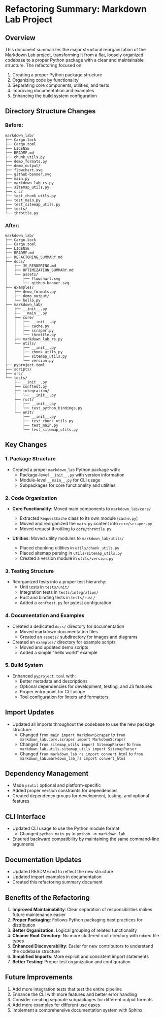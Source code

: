 # Refactoring Summary: Markdown Lab Project

## Overview

This document summarizes the major structural reorganization of the Markdown Lab project, transforming it from a flat, loosely organized codebase to a proper Python package with a clear and maintainable structure. The refactoring focused on:

1. Creating a proper Python package structure
2. Organizing code by functionality
3. Separating core components, utilities, and tests
4. Improving documentation and examples
5. Enhancing the build system configuration

## Directory Structure Changes

### Before:
```
markdown_lab/
├── Cargo.lock
├── Cargo.toml
├── LICENSE
├── README.md
├── chunk_utils.py
├── demo_formats.py
├── demo_output/
├── flowchart.svg
├── github-banner.svg
├── main.py
├── markdown_lab_rs.py
├── sitemap_utils.py
├── src/
├── test_chunk_utils.py
├── test_main.py
├── test_sitemap_utils.py
├── tests/
└── throttle.py
```

### After:
```
markdown_lab/
├── Cargo.lock
├── Cargo.toml
├── LICENSE
├── README.md
├── REFACTORING_SUMMARY.md
├── docs/
│   ├── JS_RENDERING.md
│   ├── OPTIMIZATION_SUMMARY.md
│   └── assets/
│       ├── flowchart.svg
│       └── github-banner.svg
├── examples/
│   ├── demo_formats.py
│   ├── demo_output/
│   └── hello.py
├── markdown_lab/
│   ├── __init__.py
│   ├── __main__.py
│   ├── core/
│   │   ├── __init__.py
│   │   ├── cache.py
│   │   ├── scraper.py
│   │   └── throttle.py
│   ├── markdown_lab_rs.py
│   └── utils/
│       ├── __init__.py
│       ├── chunk_utils.py
│       ├── sitemap_utils.py
│       └── version.py
├── pyproject.toml
├── scripts/
├── src/
└── tests/
    ├── __init__.py
    ├── conftest.py
    ├── integration/
    │   └── __init__.py
    ├── rust/
    │   ├── __init__.py
    │   └── test_python_bindings.py
    └── unit/
        ├── __init__.py
        ├── test_chunk_utils.py
        ├── test_main.py
        └── test_sitemap_utils.py
```

## Key Changes

### 1. Package Structure
- Created a proper `markdown_lab` Python package with:
  - Package-level `__init__.py` with version information
  - Module-level `__main__.py` for CLI usage
  - Subpackages for core functionality and utilities

### 2. Code Organization
- **Core Functionality**: Moved main components to `markdown_lab/core/`
  - Extracted `RequestCache` class to its own module (`cache.py`)
  - Moved and reorganized the `main.py` content into `core/scraper.py`
  - Moved request throttling to `core/throttle.py`
  
- **Utilities**: Moved utility modules to `markdown_lab/utils/`
  - Placed chunking utilities in `utils/chunk_utils.py`
  - Placed sitemap parsing in `utils/sitemap_utils.py`
  - Created a version module in `utils/version.py`

### 3. Testing Structure
- Reorganized tests into a proper test hierarchy:
  - Unit tests in `tests/unit/`
  - Integration tests in `tests/integration/`
  - Rust and binding tests in `tests/rust/`
  - Added a `conftest.py` for pytest configuration

### 4. Documentation and Examples
- Created a dedicated `docs/` directory for documentation
  - Moved markdown documentation files
  - Created an `assets/` subdirectory for images and diagrams
- Created an `examples/` directory for example scripts
  - Moved and updated demo scripts
  - Added a simple "hello world" example

### 5. Build System
- Enhanced `pyproject.toml` with:
  - Better metadata and descriptions
  - Optional dependencies for development, testing, and JS features
  - Proper entry point for CLI usage
  - Tool configuration for linters and formatters

## Import Updates
- Updated all imports throughout the codebase to use the new package structure:
  - Changed `from main import MarkdownScraper` to `from markdown_lab.core.scraper import MarkdownScraper`
  - Changed `from sitemap_utils import SitemapParser` to `from markdown_lab.utils.sitemap_utils import SitemapParser`
  - Changed `from markdown_lab_rs import convert_html` to `from markdown_lab.markdown_lab_rs import convert_html`

## Dependency Management
- Made `psutil` optional and platform-specific
- Added proper version constraints for dependencies
- Created dependency groups for development, testing, and optional features

## CLI Interface
- Updated CLI usage to use the Python module format:
  - Changed `python main.py` to `python -m markdown_lab`
- Ensured backward compatibility by maintaining the same command-line arguments

## Documentation Updates
- Updated README.md to reflect the new structure
- Updated import examples in documentation
- Created this refactoring summary document

## Benefits of the Refactoring

1. **Improved Maintainability**: Clear separation of responsibilities makes future maintenance easier
2. **Proper Packaging**: Follows Python packaging best practices for distribution
3. **Better Organization**: Logical grouping of related functionality
4. **Cleaner Root Directory**: No more cluttered root directory with mixed file types
5. **Enhanced Discoverability**: Easier for new contributors to understand the codebase structure
6. **Simplified Imports**: More explicit and consistent import statements
7. **Better Testing**: Proper test organization and configuration

## Future Improvements

1. Add more integration tests that test the entire pipeline
2. Enhance the CLI with more features and better error handling
3. Consider creating separate subpackages for different output formats
4. Add more examples for different use cases
5. Implement a comprehensive documentation system with Sphinx
